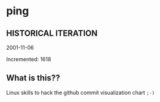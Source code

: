 # ping

## HISTORICAL ITERATION
2001-11-06

Incremented: 1618

## What is this?? 
Linux skills to hack the github commit visualization chart `;-)`
